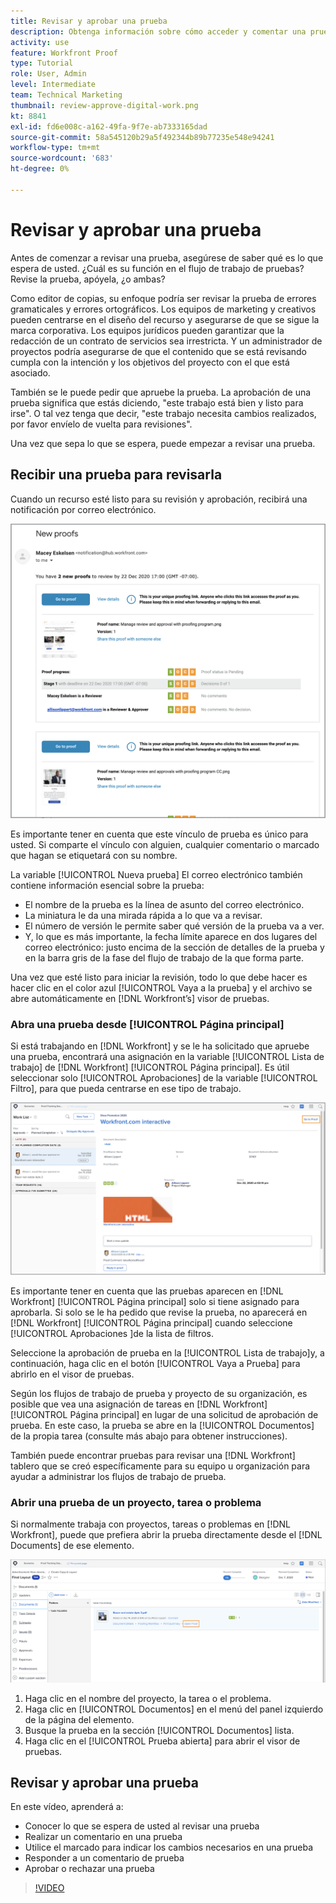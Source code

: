 ```yaml
---
title: Revisar y aprobar una prueba
description: Obtenga información sobre cómo acceder y comentar una prueba, utilice el marcado para indicar los cambios necesarios, responda a los comentarios de prueba y tome una decisión sobre una prueba en [!DNL Workfront].
activity: use
feature: Workfront Proof
type: Tutorial
role: User, Admin
level: Intermediate
team: Technical Marketing
thumbnail: review-approve-digital-work.png
kt: 8841
exl-id: fd6e008c-a162-49fa-9f7e-ab7333165dad
source-git-commit: 58a545120b29a5f492344b89b77235e548e94241
workflow-type: tm+mt
source-wordcount: '683'
ht-degree: 0%

---
```


# Revisar y aprobar una prueba

Antes de comenzar a revisar una prueba, asegúrese de saber qué es lo que espera de usted. ¿Cuál es su función en el flujo de trabajo de pruebas? Revise la prueba, apóyela, ¿o ambas?

Como editor de copias, su enfoque podría ser revisar la prueba de errores gramaticales y errores ortográficos. Los equipos de marketing y creativos pueden centrarse en el diseño del recurso y asegurarse de que se sigue la marca corporativa. Los equipos jurídicos pueden garantizar que la redacción de un contrato de servicios sea irrestricta. Y un administrador de proyectos podría asegurarse de que el contenido que se está revisando cumpla con la intención y los objetivos del proyecto con el que está asociado.

También se le puede pedir que apruebe la prueba. La aprobación de una prueba significa que estás diciendo, &quot;este trabajo está bien y listo para irse&quot;. O tal vez tenga que decir, &quot;este trabajo necesita cambios realizados, por favor envíelo de vuelta para revisiones&quot;.

Una vez que sepa lo que se espera, puede empezar a revisar una prueba.

## Recibir una prueba para revisarla

Cuando un recurso esté listo para su revisión y aprobación, recibirá una notificación por correo electrónico.

![Una imagen de un nuevo correo electrónico de prueba que solicita la revisión y aprobación de dos pruebas en [!DNL  Workfront].](assets/new-proof-emails.png)

Es importante tener en cuenta que este vínculo de prueba es único para usted. Si comparte el vínculo con alguien, cualquier comentario o marcado que hagan se etiquetará con su nombre.

La variable [!UICONTROL Nueva prueba] El correo electrónico también contiene información esencial sobre la prueba:

* El nombre de la prueba es la línea de asunto del correo electrónico.
* La miniatura le da una mirada rápida a lo que va a revisar.
* El número de versión le permite saber qué versión de la prueba va a ver.
* Y, lo que es más importante, la fecha límite aparece en dos lugares del correo electrónico: justo encima de la sección de detalles de la prueba y en la barra gris de la fase del flujo de trabajo de la que forma parte.

Una vez que esté listo para iniciar la revisión, todo lo que debe hacer es hacer clic en el color azul [!UICONTROL Vaya a la prueba] y el archivo se abre automáticamente en [!DNL Workfront’s] visor de pruebas.

### Abra una prueba desde [!UICONTROL Página principal]

Si está trabajando en [!DNL Workfront] y se le ha solicitado que apruebe una prueba, encontrará una asignación en la variable [!UICONTROL Lista de trabajo] de [!DNL Workfront] [!UICONTROL Página principal]. Es útil seleccionar solo [!UICONTROL Aprobaciones] de la variable [!UICONTROL Filtro], para que pueda centrarse en ese tipo de trabajo.

![Una imagen de [!DNL Workfront] [!UICONTROL Página principal] con la variable [!UICONTROL Aprobaciones] filtro activado y una prueba seleccionada de la lista.](assets/open-proof-from-home.png)

Es importante tener en cuenta que las pruebas aparecen en [!DNL Workfront] [!UICONTROL Página principal] solo si tiene asignado para aprobarla. Si solo se le ha pedido que revise la prueba, no aparecerá en [!DNL Workfront] [!UICONTROL Página principal] cuando seleccione [!UICONTROL Aprobaciones ]de la lista de filtros.

Seleccione la aprobación de prueba en la [!UICONTROL Lista de trabajo]y, a continuación, haga clic en el botón [!UICONTROL Vaya a Prueba] para abrirlo en el visor de pruebas.

Según los flujos de trabajo de prueba y proyecto de su organización, es posible que vea una asignación de tareas en [!DNL Workfront] [!UICONTROL Página principal] en lugar de una solicitud de aprobación de prueba. En este caso, la prueba se abre en la [!UICONTROL Documentos] de la propia tarea (consulte más abajo para obtener instrucciones).

También puede encontrar pruebas para revisar una [!DNL Workfront] tablero que se creó específicamente para su equipo u organización para ayudar a administrar los flujos de trabajo de prueba.

### Abrir una prueba de un proyecto, tarea o problema

Si normalmente trabaja con proyectos, tareas o problemas en [!DNL Workfront], puede que prefiera abrir la prueba directamente desde el [!DNL Documents] de ese elemento.

![Una imagen del [!UICONTROL Documentos] sección encontrada en un [!DNL  Workfront] con la función [!UICONTROL Prueba abierta ]vínculo resaltado.](assets/open-proof-from-documents.png)

1. Haga clic en el nombre del proyecto, la tarea o el problema.
2. Haga clic en [!UICONTROL Documentos] en el menú del panel izquierdo de la página del elemento.
3. Busque la prueba en la sección [!UICONTROL Documentos] lista.
4. Haga clic en el [!UICONTROL Prueba abierta] para abrir el visor de pruebas.

## Revisar y aprobar una prueba

En este vídeo, aprenderá a:

* Conocer lo que se espera de usted al revisar una prueba
* Realizar un comentario en una prueba
* Utilice el marcado para indicar los cambios necesarios en una prueba
* Responder a un comentario de prueba
* Aprobar o rechazar una prueba

>[!VIDEO](https://video.tv.adobe.com/v/335141/?quality=12)

<!--
#### Learn more
* Create and manage proof comments
* Make decisions on a proof
* Review a static proof
* Tag users to share a proof
* Notifications for proof comments and decisions
-->

<!--
#### Guides
* Reviewing proofs in [!DNL Workfront]
* -->
